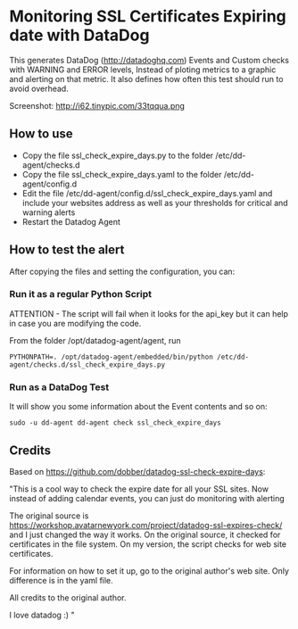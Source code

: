 # Monitoring SSL Certificates Expiring date with DataDog

This generates DataDog (http://datadoghq.com) Events and Custom checks with WARNING and ERROR levels, Instead of ploting metrics to a graphic and alerting on that metric.
It also defines how often this test should run to avoid overhead.

Screenshot: http://i62.tinypic.com/33tqqua.png

## How to use
 - Copy the file ssl_check_expire_days.py to the folder /etc/dd-agent/checks.d
 - Copy the file ssl_check_expire_days.yaml to the folder /etc/dd-agent/config.d
 - Edit the file /etc/dd-agent/config.d/ssl_check_expire_days.yaml and include your websites address as well as your thresholds for critical and warning alerts
 - Restart the Datadog Agent 

## How to test the alert
After copying the files and setting the configuration, you can:

### Run it as a regular Python Script
ATTENTION - The script will fail when it looks for the api_key but it can help in case you are modifying the code.

From the folder /opt/datadog-agent/agent, run
```shell
PYTHONPATH=. /opt/datadog-agent/embedded/bin/python /etc/dd-agent/checks.d/ssl_check_expire_days.py
```
### Run as a DataDog Test
It will show you some information about the Event contents and so on: 
```shell 
sudo -u dd-agent dd-agent check ssl_check_expire_days
```

## Credits
Based on https://github.com/dobber/datadog-ssl-check-expire-days:

"This is a cool way to check the expire date for all your SSL sites. Now instead of adding calendar events, you can just do monitoring with alerting

The original source is https://workshop.avatarnewyork.com/project/datadog-ssl-expires-check/ and I just changed the way it works.
On the original source, it checked for certificates in the file system. On my version, the script checks for web site certificates.

For information on how to set it up, go to the original author's web site. Only difference is in the yaml file.

All credits to the original author.

I love datadog :) "

